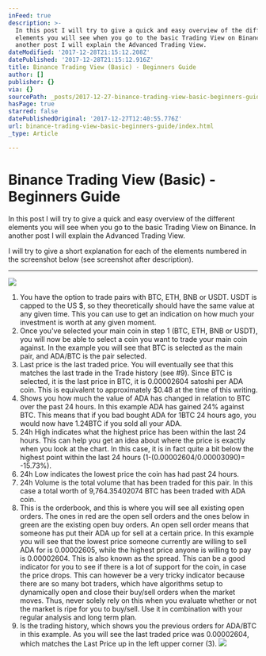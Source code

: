 ```yaml
---
inFeed: true
description: >-
  In this post I will try to give a quick and easy overview of the different
  elements you will see when you go to the basic Trading View on Binance. In
  another post I will explain the Advanced Trading View.
dateModified: '2017-12-28T21:15:12.208Z'
datePublished: '2017-12-28T21:15:12.916Z'
title: Binance Trading View (Basic) - Beginners Guide
author: []
publisher: {}
via: {}
sourcePath: _posts/2017-12-27-binance-trading-view-basic-beginners-guide.md
hasPage: true
starred: false
datePublishedOriginal: '2017-12-27T12:40:55.776Z'
url: binance-trading-view-basic-beginners-guide/index.html
_type: Article

---
```

# Binance Trading View (Basic) - Beginners Guide

In this post I will try to give a quick and easy overview of the different elements you will see when you go to the basic Trading View on Binance. In another post I will explain the Advanced Trading View.

I will try to give a short explanation for each of the elements numbered in the screenshot below (see screenshot after description).

---

![](https://the-grid-user-content.s3-us-west-2.amazonaws.com/7ae5e72f-7b25-46cc-8129-ca78c7d8b79b.png)

1. You have the option to trade pairs with BTC, ETH, BNB or USDT. USDT is capped to the US $, so they theoretically should have the same value at any given time. This you can use to get an indication on how much your investment is worth at any given moment.
2. Once you've selected your main coin in step 1 (BTC, ETH, BNB or USDT), you will now be able to select a coin you want to trade your main coin against. In the example you will see that BTC is selected as the main pair, and ADA/BTC is the pair selected.
3. Last price is the last traded price. You will eventually see that this matches the last trade in the Trade history (see \#9). Since BTC is selected, it is the last price in BTC, it is 0.00002604 satoshi per ADA coin. This is equivalent to approximately $0.48 at the time of this writing.
4. Shows you how much the value of ADA has changed in relation to BTC over the past 24 hours. In this example ADA has gained 24% against BTC. This means that if you bad bought ADA for 1BTC 24 hours ago, you would now have 1.24BTC if you sold all your ADA.
5. 24h High indicates what the highest price has been within the last 24 hours. This can help you get an idea about where the price is exactly when you look at the chart. In this case, it is in fact quite a bit below the highest point within the last 24 hours (1-(0.00002604/0.00003090)= -15.73%).
6. 24h Low indicates the lowest price the coin has had past 24 hours.
7. 24h Volume is the total volume that has been traded for this pair. In this case a total worth of 9,764.35402074 BTC has been traded with ADA coin.
8. This is the orderbook, and this is where you will see all existing open orders. The ones in red are the open sell orders and the ones below in green are the existing open buy orders. An open sell order means that someone has put their ADA up for sell at a certain price. In this example you will see that the lowest price someone currently are willing to sell ADA for is 0.00002605, while the highest price anyone is willing to pay is 0.00002604\. This is also known as the spread. This can be a good indicator for you to see if there is a lot of support for the coin, in case the price drops. This can however be a very tricky indicator because there are so many bot traders, which have algorithms setup to dynamically open and close their buy/sell orders when the market moves. Thus, never solely rely on this when you evaluate whether or not the market is ripe for you to buy/sell. Use it in combination with your regular analysis and long term plan.
9. Is the trading history, which shows you the previous orders for ADA/BTC in this example. As you will see the last traded price was 0.00002604, which matches the Last Price up in the left upper corner (3).
![](https://the-grid-user-content.s3-us-west-2.amazonaws.com/2dee2a33-b095-4732-9040-67391e7330c9.png)